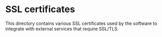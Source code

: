 # SSL certificates

This directory contains various SSL certificates used by the software to integrate with external services
that require SSL/TLS.
